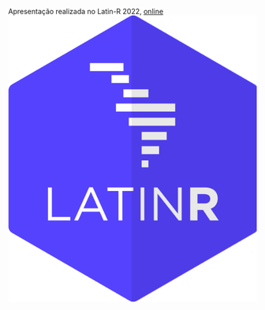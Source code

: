 Apresentação realizada no Latin-R 2022, [online](https://www.youtube.com/watch?v=6PILgf_1ZOI&t=781s)
![logo](https://github.com/cmusso86/cmusso86.github.io/blob/56862b5a67567672522d63d6843a7d6fb4adf699/LatinR/LatinR_LOGOS-21.png)
